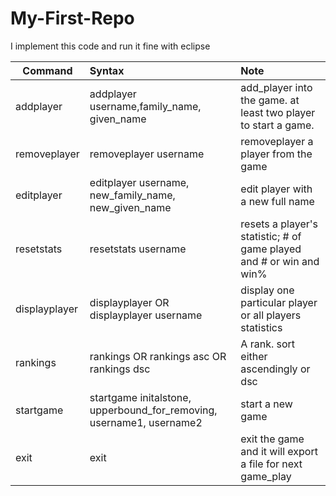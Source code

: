 # My-First-Repo
 I implement this code and run it fine with eclipse


| Command  | Syntax | Note  |
|---------------| :--- | :--- |
| addplayer     | addplayer username,family_name, given_name  | add_player into the game. at least two player to start a game.  |
| removeplayer  | removeplayer username  |  removeplayer a player from the game |
| editplayer    | editplayer username, new_family_name, new_given_name  | edit player with a new full name |
| resetstats    | resetstats username | resets a player's statistic; # of game played and # or win and win% |
| displayplayer | displayplayer OR displayplayer username | display one particular player or all players statistics |
| rankings      | rankings OR rankings asc OR rankings dsc  | A rank. sort either ascendingly or dsc |
| startgame     | startgame initalstone, upperbound_for_removing, username1, username2  | start a new game  |
| exit  | exit  | exit the game and it will export a file for next game_play| 
